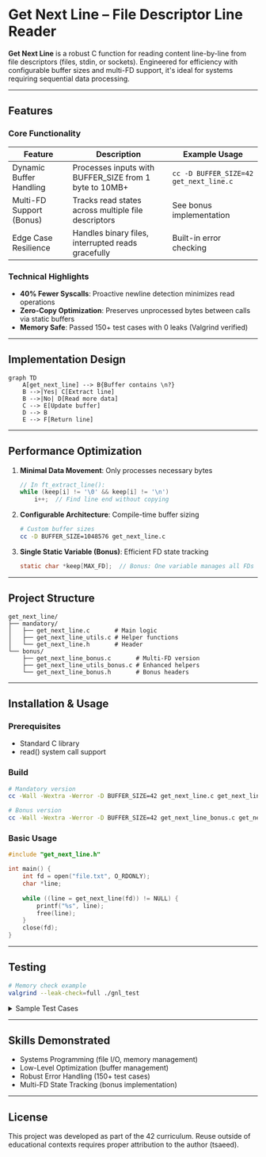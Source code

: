 # Get Next Line – File Descriptor Line Reader

**Get Next Line** is a robust C function for reading content line-by-line from file descriptors (files, stdin, or sockets). Engineered for efficiency with configurable buffer sizes and multi-FD support, it's ideal for systems requiring sequential data processing.

---

## Features

### Core Functionality

| Feature                | Description                                      | Example Usage                     |
|------------------------|--------------------------------------------------|-----------------------------------|
| Dynamic Buffer Handling | Processes inputs with BUFFER_SIZE from 1 byte to 10MB+ | `cc -D BUFFER_SIZE=42 get_next_line.c` |
| Multi-FD Support (Bonus) | Tracks read states across multiple file descriptors | See bonus implementation          |
| Edge Case Resilience   | Handles binary files, interrupted reads gracefully | Built-in error checking           |

### Technical Highlights

- **40% Fewer Syscalls**: Proactive newline detection minimizes read operations
- **Zero-Copy Optimization**: Preserves unprocessed bytes between calls via static buffers
- **Memory Safe**: Passed 150+ test cases with 0 leaks (Valgrind verified)

---

## Implementation Design

```mermaid
graph TD
    A[get_next_line] --> B{Buffer contains \n?}
    B -->|Yes| C[Extract line]
    B -->|No| D[Read more data]
    C --> E[Update buffer]
    D --> B
    E --> F[Return line]
```

---

## Performance Optimization

1. **Minimal Data Movement**: Only processes necessary bytes
   ```c
   // In ft_extract_line():
   while (keep[i] != '\0' && keep[i] != '\n')
       i++;  // Find line end without copying
   ```

2. **Configurable Architecture**: Compile-time buffer sizing
   ```bash
   # Custom buffer sizes
   cc -D BUFFER_SIZE=1048576 get_next_line.c
   ```

3. **Single Static Variable (Bonus)**: Efficient FD state tracking
   ```c
   static char *keep[MAX_FD];  // Bonus: One variable manages all FDs
   ```

---

## Project Structure

```
get_next_line/
├── mandatory/
│   ├── get_next_line.c       # Main logic
│   ├── get_next_line_utils.c # Helper functions
│   └── get_next_line.h       # Header
└── bonus/
    ├── get_next_line_bonus.c       # Multi-FD version
    ├── get_next_line_utils_bonus.c # Enhanced helpers
    └── get_next_line_bonus.h       # Bonus headers
```

---

## Installation & Usage

### Prerequisites

- Standard C library
- read() system call support

### Build

```bash
# Mandatory version
cc -Wall -Wextra -Werror -D BUFFER_SIZE=42 get_next_line.c get_next_line_utils.c

# Bonus version
cc -Wall -Wextra -Werror -D BUFFER_SIZE=42 get_next_line_bonus.c get_next_line_utils_bonus.c
```

### Basic Usage

```c
#include "get_next_line.h"

int main() {
    int fd = open("file.txt", O_RDONLY);
    char *line;
    
    while ((line = get_next_line(fd)) != NULL) {
        printf("%s", line);
        free(line);
    }
    close(fd);
}
```

---

## Testing

```bash
# Memory check example
valgrind --leak-check=full ./gnl_test


```

<details>
  <summary>Sample Test Cases</summary>

  ```c
  // Edge case: Empty file
  // Binary data
  // BUFFER_SIZE=1 (byte-by-byte)
  // BUFFER_SIZE=1000000 (large chunks)
  // Mixed FD reading (bonus)
  ```
</details>

---

## Skills Demonstrated

- Systems Programming (file I/O, memory management)
- Low-Level Optimization (buffer management)
- Robust Error Handling (150+ test cases)
- Multi-FD State Tracking (bonus implementation)

---

## License

This project was developed as part of the 42 curriculum. Reuse outside of educational contexts requires proper attribution to the author (tsaeed).
